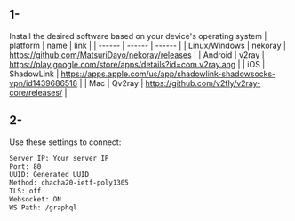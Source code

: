 ## 1-
Install the desired software based on your device's operating system
| platform | name | link |
| ------ | ------ | ------ |
| Linux/Windows | nekoray | https://github.com/MatsuriDayo/nekoray/releases |
| Android | v2ray | https://play.google.com/store/apps/details?id=com.v2ray.ang |
| iOS   | ShadowLink | https://apps.apple.com/us/app/shadowlink-shadowsocks-vpn/id1439686518 |
| Mac | Qv2ray  | https://github.com/v2fly/v2ray-core/releases/ |
## 2-
Use these settings to connect:
```sh
Server IP: Your server IP
Port: 80
UUID: Generated UUID
Method: chacha20-ietf-poly1305
TLS: off
Websocket: ON
WS Path: /graphql
```
